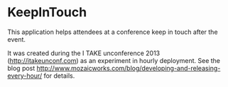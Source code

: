KeepInTouch
========

This application helps attendees at a conference keep in touch after the event.

It was created during the I TAKE unconference 2013 (http://itakeunconf.com) as an experiment in hourly deployment. See the blog post http://www.mozaicworks.com/blog/developing-and-releasing-every-hour/ for details.
